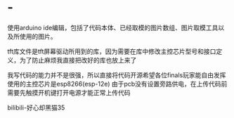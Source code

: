 # -
使用arduino ide编辑，包括了代码本体、已经取模的图片数组、图片取模工具以及所使用的图片。

tft库文件是tft屏幕驱动所用到的库，因为需要在库中修改主控芯片型号和接口定义，为了防止麻烦我直接把改好的库也放上来了

我写代码的能力并不是很强，所以直接将代码开源希望各位finals玩家能自由发挥
使用的主控芯片是esp8266(esp-12e)
由于pcb没有设置旁路供电，在上传代码前需要先触摸开机键打开电源才能正常上传代码


bilibili-好心却黑猫35
